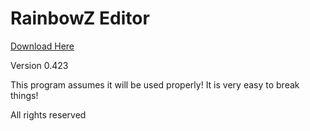 # RainbowZ Editor
 
[Download Here](https://github.com/mike19283/RainbowZ-Editor/blob/main/Tilemap%20editor/bin/Debug/RainbowZ%20Editor.zip)

Version 0.423

This program assumes it will be used properly! It is very easy to break things!

All rights reserved
